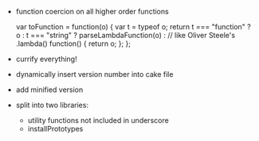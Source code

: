 * function coercion on all higher order functions

	var toFunction = function(o) {
		var t = typeof o;
		return t === "function" ? o :
			t === "string" ? parseLambdaFunction(o) : // like Oliver Steele's .lambda()
			function() { return o; };
	};

* currify everything!
* dynamically insert version number into cake file
* add minified version
* split into two libraries:
	- utility functions not included in underscore
	- installPrototypes
